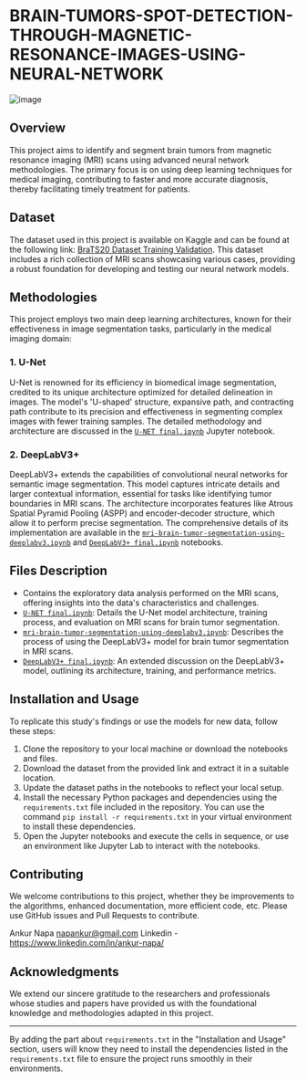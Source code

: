 # BRAIN-TUMORS-SPOT-DETECTION-THROUGH-MAGNETIC-RESONANCE-IMAGES-USING-NEURAL-NETWORK
![image](https://github.com/AnkurNapa/BRAIN-TUMORS-SPOT-DETECTION-THROUGH-MAGNETIC-RESONANCE-IMAGES-USING-NEURAL-NETWORK/assets/52191181/a17411e3-f4f5-41f1-a757-260712636db4)


## Overview
This project aims to identify and segment brain tumors from magnetic resonance imaging (MRI) scans using advanced neural network methodologies. The primary focus is on using deep learning techniques for medical imaging, contributing to faster and more accurate diagnosis, thereby facilitating timely treatment for patients.

## Dataset
The dataset used in this project is available on Kaggle and can be found at the following link: [BraTS20 Dataset Training Validation](https://www.kaggle.com/datasets/awsaf49/brats20-dataset-training-validation). This dataset includes a rich collection of MRI scans showcasing various cases, providing a robust foundation for developing and testing our neural network models.

## Methodologies
This project employs two main deep learning architectures, known for their effectiveness in image segmentation tasks, particularly in the medical imaging domain:

### 1. U-Net
U-Net is renowned for its efficiency in biomedical image segmentation, credited to its unique architecture optimized for detailed delineation in images. The model's 'U-shaped' structure, expansive path, and contracting path contribute to its precision and effectiveness in segmenting complex images with fewer training samples. The detailed methodology and architecture are discussed in the [`U-NET final.ipynb`](U-NET%20final.ipynb) Jupyter notebook.

### 2. DeepLabV3+
DeepLabV3+ extends the capabilities of convolutional neural networks for semantic image segmentation. This model captures intricate details and larger contextual information, essential for tasks like identifying tumor boundaries in MRI scans. The architecture incorporates features like Atrous Spatial Pyramid Pooling (ASPP) and encoder-decoder structure, which allow it to perform precise segmentation. The comprehensive details of its implementation are available in the [`mri-brain-tumor-segmentation-using-deeplabv3.ipynb`](mri-brain-tumor-segmentation-using-deeplabv3.ipynb) and [`DeepLabV3+ final.ipynb`](DeepLabV3+%20final.ipynb) notebooks.

## Files Description
- Contains the exploratory data analysis performed on the MRI scans, offering insights into the data's characteristics and challenges.
- [`U-NET final.ipynb`](U-NET%20final.ipynb): Details the U-Net model architecture, training process, and evaluation on MRI scans for brain tumor segmentation.
- [`mri-brain-tumor-segmentation-using-deeplabv3.ipynb`](mri-brain-tumor-segmentation-using-deeplabv3.ipynb): Describes the process of using the DeepLabV3+ model for brain tumor segmentation in MRI scans.
- [`DeepLabV3+ final.ipynb`](DeepLabV3+%20final.ipynb): An extended discussion on the DeepLabV3+ model, outlining its architecture, training, and performance metrics.

## Installation and Usage
To replicate this study's findings or use the models for new data, follow these steps:

1. Clone the repository to your local machine or download the notebooks and files.
2. Download the dataset from the provided link and extract it in a suitable location.
3. Update the dataset paths in the notebooks to reflect your local setup.
4. Install the necessary Python packages and dependencies using the `requirements.txt` file included in the repository. You can use the command `pip install -r requirements.txt` in your virtual environment to install these dependencies.
5. Open the Jupyter notebooks and execute the cells in sequence, or use an environment like Jupyter Lab to interact with the notebooks.

## Contributing
We welcome contributions to this project, whether they be improvements to the algorithms, enhanced documentation, more efficient code, etc. Please use GitHub issues and Pull Requests to contribute.

Ankur Napa
napankur@gmail.com
Linkedin - https://www.linkedin.com/in/ankur-napa/

## Acknowledgments
We extend our sincere gratitude to the researchers and professionals whose studies and papers have provided us with the foundational knowledge and methodologies adapted in this project.

---

By adding the part about `requirements.txt` in the "Installation and Usage" section, users will know they need to install the dependencies listed in the `requirements.txt` file to ensure the project runs smoothly in their environments.
